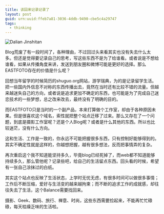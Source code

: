 ```yaml
---
title: 该回来记录记录了
layout: post
guid: urn:uuid:ffeb7a81-3036-4ddb-9490-cbe5c4a29747
tags:
  - thinking
---
```


![Dalian Jinshitan](http://pic.yupoo.com/lishugo/EYkTtMlp/medish.jpg)

Blog荒废了有一段时间了，各种理由，不过回过头来看其实也没有失去什么太多。但还是觉得要记录自己的思考，写这些东西不是为了给谁看。或者说是不想给谁看，如果从传播角度来讲，发送到朋友圈和微博可能是更好的选择。那么EASTFOTO存在的价值是什么呢？

回想当年留学的时候简历的shuguo.org网站，游学瑞典，为的是记录留学生活。把一些国内外信息不对称的东西传播出去，竟然在当时还有比较不错的流量。但越来越迷失自己的方向，或者说是追求更加不确定的东西，也可能是为了完成自己迷恋技术的一些梦想，总之改来改去，最终没有了明确的目的。

而EASTFOTO只是当时的一个副产品，本来打算做个工作室，却由于各种原因未果。但是很喜欢这个域名，索性就把整个站点迁移了过来。那么又存在了一个问题，到底是摄影工作室呢？还是个人Blog呢？或者是什么其他的东西。所以也比较迷茫，没有什么方向。

这和生活、工作是一致的，你永远不可能把握很多东西，只有控制好能够得到的。其实不确定性就是这样的，你越想把握，越有很多想法，反而把事情弄的复杂。

再次重启这个我不知道能坚持多久，毕竟blog已经死掉了，而web都不知道能够持续多久，那么管他呢？记录些吧，给自己的生活留点东西。回头看的时候，希望有一张自己涂抹过的白纸。

其实这个站点也反映了生活状态，上学时无忧无虑，有很多时间可以做很多事情；工作后不断压缩，爱好与生活变的越来越拘束；而不断的追求工作的成就感，却往往失去了生活，这个Balance需要找回来。

摄影、Geek、数码、旅行、禅意、时尚，这些东西需要捡起来，不能再忙忙碌碌，每天枯燥乏味的生活啦。


